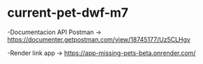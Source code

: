 # current-pet-dwf-m7

-Documentacion API Postman → https://documenter.getpostman.com/view/18745177/Uz5CLHgv

-Render link app → https://app-missing-pets-beta.onrender.com/
